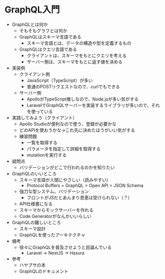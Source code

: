 # GraphQL入門

- GraphQLとは何か
    - そもそもグラフとは何か
    - GraphQLはスキーマ言語である
        - スキーマ言語とは、データの構造や型を定義するもの
    - GraphQLはクエリ言語である
        - クライアントは、スキーマをもとにクエリを考える
        - サーバー側は、スキーマをもとに返す値を決める
- 実装例
    - クライアント側
        - JavaScript（TypeScript）が多い
        - 普通のPOSTリクエストなので、curlでもできる
    - サーバー側
        - ApolloがTypeScript推しなので、Node.jsが多い気がする
        - LaravelでGraphQLサーバーを実装するライブラリが多いので、それを使っている
- 実践してみよう（クライアント）
    - Apollo Studioが便利なので使う、登録が必要かな
    - どのAPIを使おうかな→これ先に決めたほうがいい気がする
    - 練習問題
        - 一覧を取得する
        - パラメータを指定して詳細を取得する
        - mutationを実行する
- 疑問点
    - バリデーションがどこで行われるのかを知りたい
- GraphQLのいいところ
    - スキーマ言語が人間にやさしい（読みやすい）
        - Protocol Buffers = GraphQL > Open API = JSON Schema
    - 強力な型システム、バリデーション
        - フロントがJSだとあんまり恩恵は受けられない（？）
    - API仕様書になる
    - スキーマからモックサーバーを作れる
    - Code Generatorがなんかいいらしい
- GraphQLの難しいところ
    - スキーマ設計
    - GraphQLを使ったアーキテクチャ
- 備考
    - 徐々にGraphQLを普及させようと目論んでいる
        - Laravel → NestJS → Hasura
- 参考
    - ハヤブサの本
    - GraphQLのドキュメント